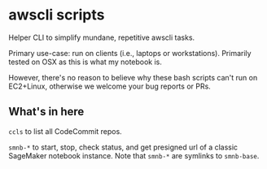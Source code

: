 # awscli scripts

Helper CLI to simplify mundane, repetitive awscli tasks.

Primary use-case: run on clients (i.e., laptops or workstations). Primarily
tested on OSX as this is what my notebook is.

However, there's no reason to believe why these bash scripts can't run on
EC2+Linux, otherwise we welcome your bug reports or PRs.

## What's in here

`ccls` to list all CodeCommit repos.

`smnb-*` to start, stop, check status, and get presigned url of a classic
SageMaker notebook instance. Note that `smnb-*` are symlinks to `smnb-base`.
